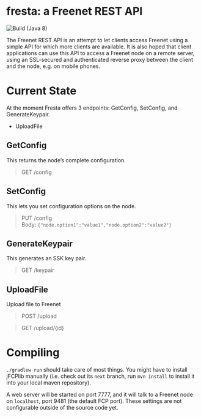 # fresta: a Freenet REST API

![Build (Java 8)](https://github.com/Bombe/fresta/workflows/Build%20(Java%208)/badge.svg?branch=next)

The Freenet REST API is an attempt to let clients access Freenet using a simple
API for which more clients are available. It is also hoped that client
applications can use this API to access a Freenet node on a remote server,
using an SSL-secured and authenticated reverse proxy between the client and the
node, e.g. on mobile phones.

# Current State

At the moment Fresta offers 3 endpoints: GetConfig, SetConfig, and
GenerateKeypair.

- UploadFile

## GetConfig

This returns the node’s complete configuration.

> GET /config

## SetConfig

This lets you set configuration options on the node.

> PUT /config  
> Body: `{"node.option1":"value1","node.option2":"value2"}`

## GenerateKeypair

This generates an SSK key pair.

> GET /keypair

## UploadFile

Upload file to Freenet

> POST /upload

> GET /upload/{id}

# Compiling

`./gradlew run` should take care of most things. You might have to install
jFCPlib manually (i.e. check out its `next` branch, run `mvn install` to
install it into your local maven repository).

A web server will be started on port 7777, and it will talk to a Freenet node
on `localhost`, port 9481 (the default FCP port). These settings are not
configurable outside of the source code yet.

